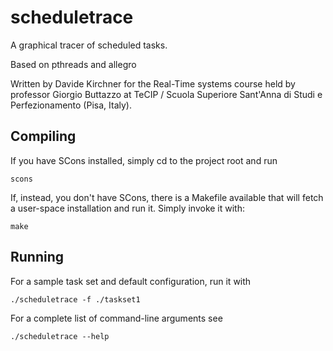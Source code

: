 scheduletrace
=============

A graphical tracer of scheduled tasks.

Based on pthreads and allegro

Written by Davide Kirchner for the Real-Time systems course held by
professor Giorgio Buttazzo at TeCIP / Scuola Superiore Sant'Anna
di Studi e Perfezionamento (Pisa, Italy).


Compiling
---------

If you have SCons installed, simply cd to the project root and run

    scons

If, instead, you don't have SCons, there is a Makefile available that will
fetch a user-space installation and run it. Simply invoke it with:

    make

Running
-------
For a sample task set and default configuration, run it with

    ./scheduletrace -f ./taskset1

For a complete list of command-line arguments see

    ./scheduletrace --help


